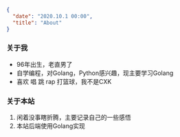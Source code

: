```json
{
  "date": "2020.10.1 00:00",
  "title": "About"
}
```



### 关于我

- 96年出生，老直男了
- 自学编程，对Golang，Python感兴趣，现主要学习Golang
- 喜欢 唱 跳 rap 打篮球，我不是CXK


### 关于本站

1. 闲着没事瞎折腾，主要记录自己的一些感悟
2. 本站后端使用Golang实现